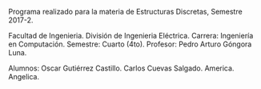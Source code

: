 Programa realizado para la materia de Estructuras Discretas, Semestre 2017-2.

Facultad de Ingenieria.
División de Ingenieria Eléctrica.
Carrera: Ingeniería en Computación.
Semestre: Cuarto (4to).
Profesor: 
	Pedro Arturo Góngora Luna.

Alumnos:
	Oscar Gutiérrez Castillo.
	Carlos Cuevas  Salgado.
	America.
	Angelica.
